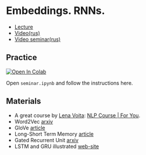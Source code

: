 # Embeddings. RNNs.

- [Lecture](https://docs.google.com/presentation/d/1Gz1YENgW-V1CygyH-ixjOPvO5vxgvj1S3cOCRAYtj3Y/edit?usp=sharing)
- [Video(rus)](https://www.youtube.com/watch?v=IvLFG6XJe58)
- [Video seminar(rus)](https://www.youtube.com/watch?v=CmyvkYJgSwY)

## Practice

[![Open In Colab](https://colab.research.google.com/assets/colab-badge.svg)](https://drive.google.com/file/d/1v46vCJ8AA034_sqBdCRVjuzluAGdE1gE/view?usp=sharing)

Open `seminar.ipynb` and follow the instructions here.

## Materials

- A great course by [Lena Voita](https://lena-voita.github.io):  [NLP Course | For You](https://lena-voita.github.io/nlp_course.html).
- Word2Vec [arxiv](https://arxiv.org/pdf/1301.3781.pdf)
- GloVe [article](https://nlp.stanford.edu/pubs/glove.pdf)
- Long-Short Term Memory [article](https://www.researchgate.net/publication/13853244_Long_Short-term_Memory)
- Gated Recurrent Unit [arxiv](https://arxiv.org/pdf/1406.1078.pdf)
- LSTM and GRU illustrated [web-site](https://towardsdatascience.com/illustrated-guide-to-lstms-and-gru-s-a-step-by-step-explanation-44e9eb85bf21)
